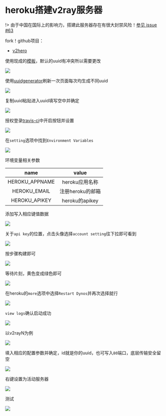 # heroku搭建v2ray服务器

!> 由于中国在国际上的影响力，搭建此服务器存在有很大封禁风险！[参见 issue #63](https://github.com/onplus/v2hero/issues/63)

 fork！github项目：

* [v2hero](https://github.com/onplus/v2hero)

使用现成的[模板](https://heroku.com/deploy?template=https://github.com/onplus/heroku_go-getting-started)，默认的uuid有冲突所以需要更改

<!-- ![](https://ipfs.io/ipfs/QmYMotFhdsdFK2nbro8psM9DrfPuGfoR1UW6Wcfhyp8e9u?2.png) -->

![](https://i.postimg.cc/wxstBWpC/2018-05-16-073517.png)

使用[uuidgenerator](https://www.uuidgenerator.net/)刷新一次页面每次均生成不同uuid

<!-- ![](https://ipfs.io/ipfs/QmdosJDGsEi9aXg9J42BgaRdV4qrEE7BCRCh1HuxwVt2Uc?3.png) -->

![](https://i.postimg.cc/jqN5TL6K/2018-05-16-073839.png)

复制uuid粘贴进入uuid填写空中并确定

<!-- ![](https://ipfs.io/ipfs/QmZ2jV6DEyoAaAQ45gAsfYZUnYnqjSfPpLqWhVYWGg4cL7?3.png) -->

![](https://i.postimg.cc/Xq0nqkKW/2018-05-16-080047.png)

授权登录[travis-ci](https://travis-ci.org/profile)中开启按钮并设置

<!-- ![](https://ipfs.io/ipfs/QmTvirGSXtuXiBJNjKBeUAQZqvZT4qy9YNVqTSX11BPQKj?0.png) -->

![](https://i.postimg.cc/q7hrG5j0/2018-05-16-074407.png)

在`setting`选项中找到`Environment Variables`

<!-- ![](https://ipfs.io/ipfs/QmPXP33L7Pr9zRLykptoKcvviJuRypviVTLfmensgQxkBG?4.png) -->

![](https://i.postimg.cc/xT6SV2Zn/2018-05-16-080618.png)

环境变量相关参数

|name|value|
|:-:|:-:|
|HEROKU_APPNAME|heroku应用名称|
|HEROKU_EMAIL|注册heroku的邮箱|
|HEROKU_APIKEY|heroku的apikey| 

添加写入相应键值数据
<!-- ![](https://ipfs.io/ipfs/QmPGKFVeEbPb8x2hkTDnx4X1RwEWiV7FpsKZr22n6gpqyb?1.png) -->

![](https://i.postimg.cc/8kb2LGNM/2018-05-16-081238.png)

关于`api key`的位置，点击头像选择`account setting`往下拉即可看到

<!-- ![](https://ipfs.io/ipfs/QmbricYnEEoG4sn3tCnqVidrHdcaioWjiPZbXgfjKBZUyd?1.png) -->

![](https://i.postimg.cc/nhXN8Q7G/2018-05-16-081848.png)

按步骤构建即可

<!-- ![](https://ipfs.io/ipfs/Qmc93xvtPjj3fFgfGPX9kppM8tr8LdBTgg4hniNe4sAKpg?0.png) -->

![](https://i.postimg.cc/qqBZ1t4n/2018-05-16-082146.png)

等待片刻，黄色变成绿色即可

<!-- ![](https://ipfs.io/ipfs/QmYko1LSWdnnAGFcuijvxP7WesjBuUU3eQ5XmMnSU45CMK?2.png) -->

![](https://i.postimg.cc/DyMYcyDJ/2018-05-16-082553.png)

在heroku的`more`选项中选择`Restart Dynos`并再次选择就行

<!-- ![](https://ipfs.io/ipfs/QmYkUkyuG6UzPrYBqSAdMR12VFoA5kyf1ANSWVvMG45QDo?0.png) -->

![](https://i.postimg.cc/ZRHwvTpq/2018-05-16-083502.png)

`view logs`确认启动成功

<!-- ![](https://ipfs.io/ipfs/QmRCMqygTFgB8HRsfUD5zyQH33tkE2RnExCGjrDP7RA3Bk?2.png) -->

![](https://i.postimg.cc/tJftF7T9/2018-05-16-083035.png)

以v2rayN为例

<!-- ![](https://ipfs.io/ipfs/QmbQQ2im8gdNKfLtQ6WPv1YTZ448EsRuLgP3hSSP8gpqqq?3.png) -->

![](https://i.postimg.cc/jdp45WmX/2018-05-16-090353.png)

填入相应的配置参数并确定，id就是你的uuid，也可写入`80`端口，底层传输安全留空

<!-- ![](https://ipfs.io/ipfs/QmRoBPBGmWPRMHYhq2YAAhtfUJKRLYLPo3iy8GsvtbyNrv?2.png) -->

![](https://i.postimg.cc/5t3Bns07/2018-05-16-090615.png)

右键设置为活动服务器

<!-- ![](https://ipfs.io/ipfs/QmbDyHz2frv4nEgt4xz1V5TLkg8qc5JjvVnZ2PJSNuYPJF?1.png) -->

![](https://i.postimg.cc/fWFx2tzN/2018-05-16-091318.png)

测试

<!-- ![](https://ipfs.io/ipfs/QmPkj4HZVJT6QHQVUP4R9yyxk7yhbcSd2zQaRh8PB5Skcr?1.png) -->

![](https://i.postimg.cc/cC88yhxN/2018-05-16-093822.png)



